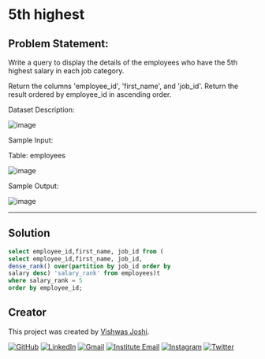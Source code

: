 # 5th highest

## Problem Statement:

Write a query to display the details of the employees who have the 5th highest salary in each job category.

Return the columns 'employee_id', 'first_name', and 'job_id'.
Return the result ordered by employee_id in ascending order.

Dataset Description:

![image](https://github.com/vishwasjoshi2019/DSML/assets/98074283/a7852b24-ce09-4e4f-98fc-c453ccdc7685)



Sample Input:

Table: employees

![image](https://github.com/vishwasjoshi2019/DSML/assets/98074283/4a43d107-fc49-4e14-bc01-8d8799bd7fa6)



Sample Output:

![image](https://github.com/vishwasjoshi2019/DSML/assets/98074283/f5e9a9a0-45c3-4386-8fb7-602a0777a5c0)


---

## Solution

```sql
select employee_id,first_name, job_id from (
select employee_id,first_name, job_id, 
dense_rank() over(partition by job_id order by 
salary desc) 'salary_rank' from employees)t 
where salary_rank = 5
order by employee_id; 
```
## Creator

This project was created by [Vishwas Joshi](https://github.com/vishwasjoshi2019).


[![GitHub](https://img.shields.io/badge/GitHub-%40vishwasjoshi2019-blue)](https://github.com/vishwasjoshi2019)
[![LinkedIn](https://img.shields.io/badge/LinkedIn-%40vishwasjoshi2019-blue)](https://www.linkedin.com/in/vishwasjoshi2019/)
[![Gmail](https://img.shields.io/badge/Gmail-vishwasjoshi2019%40gmail.com-red)](mailto:vishwasjoshi2019@gmail.com)
[![Institute Email](https://img.shields.io/badge/Institute%20Email-vishwas.j%40iitgn.ac.in-red)](mailto:vishwas.j@iitgn.ac.in)
[![Instagram](https://img.shields.io/badge/Instagram-%40cursed__geek-orange)](https://www.instagram.com/cursed_geek/)
[![Twitter](https://img.shields.io/badge/Twitter-%40Vishwas79116150-blue)](https://twitter.com/Vishwas79116150)


